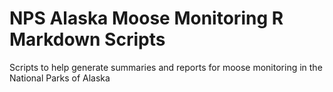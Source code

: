 # NPS Alaska Moose Monitoring R Markdown Scripts

Scripts to help generate summaries and reports for moose monitoring in the National Parks of Alaska
